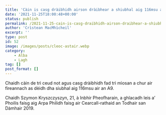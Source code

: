 ```yaml
---
title: 'Càin is casg dràibhidh airson dràibhear a shiubhal aig 116msu air an A9'
date: '2021-11-25T18:00:48+00:00'
status: publish
permalink: /2021-11-25-cain-is-casg-draibhidh-airson-draibhear-a-shiubhal-aig-116msu-air-an-a9
author: 'Crìstean MacMhìcheil'
excerpt: ''
type: post
id: 52
image: /images/posts/cleoc-astair.webp
category:
    - Alba
    - Lagh
tag: []
post_format: []
---
```

Chaidh càin de trì ceud not agus casg dràibhidh fad trì mìosan a chur air fireannach as dèidh dha siubhal aig 116msu air an A9.

Chaidh Szymon Kryszczyszyn, 21, à Inbhir Pheofharain, a ghlacadh leis a’ Phoilis faisg aig Arpa Philidh faisg air Cearcall-rathaid an Todhair san Dàmhair 2019.
